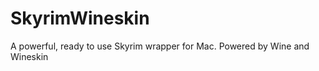 SkyrimWineskin
==============

A powerful, ready to use Skyrim wrapper for Mac. Powered by Wine and Wineskin

